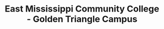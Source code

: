 ---
layout: repo
title: "East Mississippi Community College - Golden Triangle Campus"
id: 24008
permalink: repos/24008/
---
